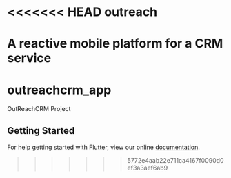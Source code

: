 <<<<<<< HEAD
outreach
===============

A reactive mobile platform for a CRM service
=======
# outreachcrm_app

OutReachCRM Project

## Getting Started

For help getting started with Flutter, view our online
[documentation](https://flutter.io/).
>>>>>>> 5772e4aab22e711ca4167f0090d0ef3a3aef6ab9
